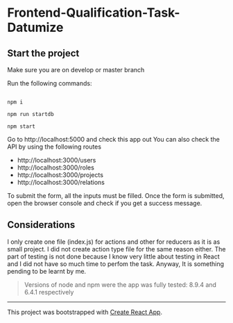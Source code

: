 # Frontend-Qualification-Task-Datumize
## Start the project
Make sure you are on develop or master branch

Run the following commands:

  

```

npm i

npm run startdb

npm start

```
Go to http://localhost:5000 and check this app out
You can also check the API by using the following routes
- http://localhost:3000/users
- http://localhost:3000/roles
- http://localhost:3000/projects
- http://localhost:3000/relations

To submit the form, all the inputs must be filled. Once the form is submitted, open the browser console and check if you get a success message.

## Considerations

I only create one file (index.js) for actions and other for reducers as it is as small project. I did not create action type file for the same reason either.
The part of testing is not done because I know very little about testing in React and I did not have so much time to perfom the task. Anyway, It is something pending to be learnt by me.


>Versions of node and npm were the app was fully tested: 8.9.4 and 6.4.1 respectively

---

This project was bootstrapped with [Create React App](https://github.com/facebook/create-react-app).